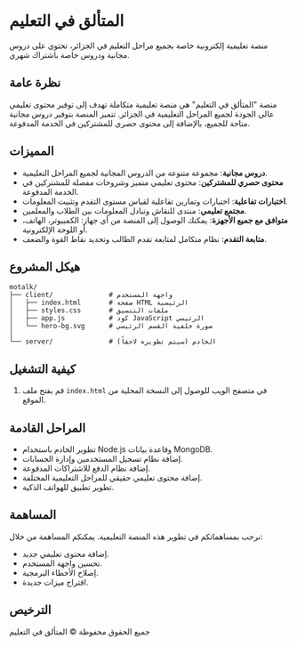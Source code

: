 # المتألق في التعليم

منصة تعليمية إلكترونية خاصة بجميع مراحل التعليم في الجزائر، تحتوي على دروس مجانية ودروس خاصة باشتراك شهري.

## نظرة عامة

منصة "المتألق في التعليم" هي منصة تعليمية متكاملة تهدف إلى توفير محتوى تعليمي عالي الجودة لجميع المراحل التعليمية في الجزائر. تتميز المنصة بتوفير دروس مجانية متاحة للجميع، بالإضافة إلى محتوى حصري للمشتركين في الخدمة المدفوعة.

## المميزات

- **دروس مجانية**: مجموعة متنوعة من الدروس المجانية لجميع المراحل التعليمية.
- **محتوى حصري للمشتركين**: محتوى تعليمي متميز وشروحات مفصلة للمشتركين في الخدمة المدفوعة.
- **اختبارات تفاعلية**: اختبارات وتمارين تفاعلية لقياس مستوى التقدم وتثبيت المعلومات.
- **مجتمع تعليمي**: منتدى للنقاش وتبادل المعلومات بين الطلاب والمعلمين.
- **متوافق مع جميع الأجهزة**: يمكنك الوصول إلى المنصة من أي جهاز: الكمبيوتر، الهاتف، أو اللوحة الإلكترونية.
- **متابعة التقدم**: نظام متكامل لمتابعة تقدم الطالب وتحديد نقاط القوة والضعف.

## هيكل المشروع

```
motalk/
├── client/              # واجهة المستخدم
│   ├── index.html       # صفحة HTML الرئيسية
│   ├── styles.css       # ملفات التنسيق
│   ├── app.js           # كود JavaScript الرئيسي
│   └── hero-bg.svg      # صورة خلفية القسم الرئيسي
│
└── server/              # الخادم (سيتم تطويره لاحقاً)
```

## كيفية التشغيل

1. قم بفتح ملف `index.html` في متصفح الويب للوصول إلى النسخة المحلية من الموقع.

## المراحل القادمة

- تطوير الخادم باستخدام Node.js وقاعدة بيانات MongoDB.
- إضافة نظام تسجيل المستخدمين وإدارة الحسابات.
- إضافة نظام الدفع للاشتراكات المدفوعة.
- إضافة محتوى تعليمي حقيقي للمراحل التعليمية المختلفة.
- تطوير تطبيق للهواتف الذكية.

## المساهمة

نرحب بمساهماتكم في تطوير هذه المنصة التعليمية. يمكنكم المساهمة من خلال:

- إضافة محتوى تعليمي جديد.
- تحسين واجهة المستخدم.
- إصلاح الأخطاء البرمجية.
- اقتراح ميزات جديدة.

## الترخيص

جميع الحقوق محفوظة © المتألق في التعليم